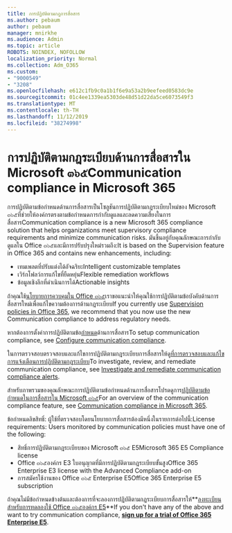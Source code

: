 ```yaml
---
title: การปฏิบัติตามกฎการสื่อสาร
ms.author: pebaum
author: pebaum
manager: mnirkhe
ms.audience: Admin
ms.topic: article
ROBOTS: NOINDEX, NOFOLLOW
localization_priority: Normal
ms.collection: Adm_O365
ms.custom:
- "9000549"
- "3208"
ms.openlocfilehash: e612c1fb9c0a1b1f6e9a53a2b9eefeed0583dc9e
ms.sourcegitcommit: 01c4ee1339ea5303de48d51d22da5ce6073549f3
ms.translationtype: MT
ms.contentlocale: th-TH
ms.lasthandoff: 11/12/2019
ms.locfileid: "38274998"
---
```

# <a name="communication-compliance-in-microsoft-365"></a><span data-ttu-id="3a5a2-102">การปฏิบัติตามกฎระเบียบด้านการสื่อสารใน Microsoft ๓๖๕</span><span class="sxs-lookup"><span data-stu-id="3a5a2-102">Communication compliance in Microsoft 365</span></span>

<span data-ttu-id="3a5a2-103">การปฏิบัติตามข้อกำหนดด้านการสื่อสารเป็นโซลูชันการปฏิบัติตามกฎระเบียบใหม่ของ Microsoft ๓๖๕ที่ช่วยให้องค์กรตรงตามข้อกำหนดการกำกับดูแลและลดความเสี่ยงในการสื่อสาร</span><span class="sxs-lookup"><span data-stu-id="3a5a2-103">Communication compliance is a new Microsoft 365 compliance solution that helps organizations meet supervisory compliance requirements and minimize communication risks.</span></span> <span data-ttu-id="3a5a2-104">มันขึ้นอยู่กับคุณลักษณะการกำกับดูแลใน Office ๓๖๕และมีการปรับปรุงใหม่รวมถึง:</span><span class="sxs-lookup"><span data-stu-id="3a5a2-104">It is based on the Supervision feature in Office 365 and contains new enhancements, including:</span></span>

- <span data-ttu-id="3a5a2-105">เทมเพลตที่ปรับแต่งได้อัจฉริยะ</span><span class="sxs-lookup"><span data-stu-id="3a5a2-105">Intelligent customizable templates</span></span>
- <span data-ttu-id="3a5a2-106">เวิร์กโฟลว์การแก้ไขที่ยืดหยุ่น</span><span class="sxs-lookup"><span data-stu-id="3a5a2-106">Flexible remediation workflows</span></span>
- <span data-ttu-id="3a5a2-107">ข้อมูลเชิงลึกที่ดำเนินการได้</span><span class="sxs-lookup"><span data-stu-id="3a5a2-107">Actionable insights</span></span>

<span data-ttu-id="3a5a2-108">ถ้าคุณใช้[นโยบายการควบคุมใน Office ๓๖๕](https://docs.microsoft.com/microsoft-365/compliance/supervision-policies)เราขอแนะนำให้คุณใช้การปฏิบัติตามข้อบังคับด้านการสื่อสารใหม่เพื่อแก้ไขความต้องการด้านกฎระเบียบ</span><span class="sxs-lookup"><span data-stu-id="3a5a2-108">If you currently use [Supervision policies in Office 365](https://docs.microsoft.com/microsoft-365/compliance/supervision-policies), we recommend that you now use the new Communication compliance to address regulatory needs.</span></span>

<span data-ttu-id="3a5a2-109">หากต้องการตั้งค่าการปฏิบัติตามข้อ[กำหนด](https://docs.microsoft.com/microsoft-365/compliance/communication-compliance-configure)ด้านการสื่อสาร</span><span class="sxs-lookup"><span data-stu-id="3a5a2-109">To setup communication compliance, see [Configure communication compliance](https://docs.microsoft.com/microsoft-365/compliance/communication-compliance-configure).</span></span>

<span data-ttu-id="3a5a2-110">ในการตรวจสอบตรวจสอบและแก้ไขการปฏิบัติตามกฎระเบียบการสื่อสารให้ดู[ที่การตรวจสอบและแก้ไขการแจ้งเตือนการปฏิบัติตามกฎระเบียบ](https://docs.microsoft.com/microsoft-365/compliance/communication-compliance-investigate-remediate)</span><span class="sxs-lookup"><span data-stu-id="3a5a2-110">To investigate, review, and remediate communication compliance, see [Investigate and remediate communication compliance alerts](https://docs.microsoft.com/microsoft-365/compliance/communication-compliance-investigate-remediate).</span></span>

<span data-ttu-id="3a5a2-111">สำหรับภาพรวมของคุณลักษณะการปฏิบัติตามข้อกำหนดด้านการสื่อสารโปรดดูการ[ปฏิบัติตามข้อกำหนดในการสื่อสารใน Microsoft ๓๖๕](https://docs.microsoft.com/microsoft-365/compliance/communication-compliance)</span><span class="sxs-lookup"><span data-stu-id="3a5a2-111">For an overview of the communication compliance feature, see [Communication compliance in Microsoft 365](https://docs.microsoft.com/microsoft-365/compliance/communication-compliance).</span></span>

<span data-ttu-id="3a5a2-112">ข้อกำหนดลิขสิทธิ์: ผู้ใช้ที่ตรวจสอบโดยนโยบายการสื่อสารต้องมีหนึ่งในรายการต่อไปนี้:</span><span class="sxs-lookup"><span data-stu-id="3a5a2-112">License requirements: Users monitored by communication policies must have one of the following:</span></span>

- <span data-ttu-id="3a5a2-113">สิทธิ์การปฏิบัติตามกฎระเบียบของ Microsoft ๓๖๕ E5</span><span class="sxs-lookup"><span data-stu-id="3a5a2-113">Microsoft 365 E5 Compliance license</span></span>
- <span data-ttu-id="3a5a2-114">Office ๓๖๕องค์กร E3 ใบอนุญาตที่มีการปฏิบัติตามกฎระเบียบขั้นสูง</span><span class="sxs-lookup"><span data-stu-id="3a5a2-114">Office 365 Enterprise E3 license with the Advanced Compliance add-on</span></span>
- <span data-ttu-id="3a5a2-115">การสมัครใช้งานของ Office ๓๖๕ Enterprise E5</span><span class="sxs-lookup"><span data-stu-id="3a5a2-115">Office 365 Enterprise E5 subscription</span></span>

<span data-ttu-id="3a5a2-116">ถ้าคุณไม่มีข้อกำหนดข้างต้นและต้องการที่จะลองการปฏิบัติตามกฎระเบียบการสื่อสารให้**[ลงทะเบียนสำหรับการทดลองใช้ Office ๓๖๕องค์กร E5](https://go.microsoft.com/fwlink/p/?LinkID=698279)**</span><span class="sxs-lookup"><span data-stu-id="3a5a2-116">If you don't have any of the above and want to try communication compliance, **[sign up for a trial of Office 365 Enterprise E5](https://go.microsoft.com/fwlink/p/?LinkID=698279)**.</span></span>